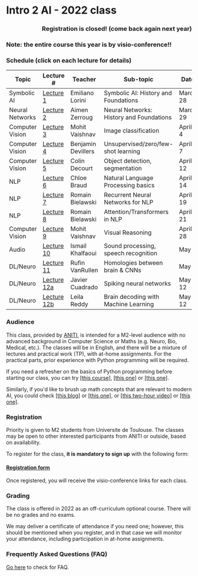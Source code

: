 # Intro 2 AI  -  2022 class

<!-- <div style="text-align: right"><a href="registration"> <h3>Go to registration</h3></a> </div> -->

<div style="text-align: right"><h3>Registration is closed! (come back again next year)</h3> </div>

### Note: the entire course this year is by visio-conference!!

### Schedule (click on each lecture for details)

| Topic | Lecture # | Teacher | Sub-topic | Date  |  Time   |
|--------------|---------|---------------|----------------------------|--------------|--------|
| Symbolic AI  | [Lecture 1](./Lecture1/index.md) | Emiliano Lorini | Symbolic AI: History and Foundations |  March 28 | 5-7pm |
| Neural Networks  | [Lecture 2](./Lecture2/index.md) | Aimen Zerroug | Neural Networks: History and Foundations |  March 29 | 5-7pm |
| Computer Vision  | [Lecture 3](./Lecture3/index.md) | Mohit Vaishnav | Image classification |  April 4 | 5-7pm |
| Computer Vision  | [Lecture 4](./Lecture4/index.md) | Benjamin Devillers | Unsupervised/zero/few-shot learning |  April 7 | 5-7:30pm |
| Computer Vision  | [Lecture 5](./Lecture5/index.md) | Colin Decourt | Object detection, segmentation |  April 12 | 5-7pm |
| NLP  | [Lecture 6](./Lecture6/index.md) | Chloe Braud | Natural Language Processing basics |  April 14 | 5-7pm |
| NLP  | [Lecture 7](./Lecture7/index.md) | Romain Bielawski | Recurrent Neural Networks for NLP |  April 19 | 5-7pm |
| NLP  | [Lecture 8](./Lecture8/index.md) | Romain Bielawski | Attention/Transformers in NLP |  April 21 | 5-7pm |
| Computer Vision  | [Lecture 9](./Lecture9/index.md) | Mohit Vaishnav | Visual Reasoning |  April 28 | 5-7pm |
| Audio  | [Lecture 10](./Lecture10/index.md) | Ismail Khalfaoui | Sound processing, speech recognition |  May 5 | 5-7pm |
| DL/Neuro  | [Lecture 11](./Lecture11/index.md) | Rufin VanRullen | Homologies between brain & CNNs |  May 9 | 5-7pm |
| DL/Neuro  | [Lecture 12a](./Lecture12a/index.md) | Javier Cuadrado  | Spiking neural networks |  May 12 | 5-6pm |
| DL/Neuro  | [Lecture 12b](./Lecture12b/index.md) | Leila Reddy | Brain decoding with Machine Learning |  May 12 | 6-7pm |

### Audience
This class, provided by [ANITI](https://aniti.univ-toulouse.fr/en/), is intended for a M2-level audience with no advanced background in Computer Science or Maths (e.g. Neuro, Bio, Medical, etc.). The classes will be in English, and there will be a mixture of lectures and practical work (TP), with at-home assignments. For the practical parts, prior experience with Python programming will be required. 

If you need a refresher on the basics of Python programming before starting our class, you can try [[this course]](https://www.python-course.eu), [[this one]](https://thepythonguru.com/) or [[this one]](https://www.programiz.com/python-programming). 

Similarly, if you'd like to brush up math concepts that are relevant to modern AI, you could check [[this blog]](https://www.edureka.co/blog/mathematics-for-machine-learning/) or [[this one]](https://www.analyticsvidhya.com/blog/2019/10/mathematics-behind-machine-learning/), or [[this two-hour video]](https://www.youtube.com/watch?v=iyxqcS1u5go) or [[this one]](https://www.youtube.com/watch?v=1VSZtNYMntM). 

### Registration
Priority is given to M2 students from Universite de Toulouse. The classes may be open to other interested participants from ANITI or outside, based on availability. 

To register for the class, **it is mandatory to sign up** with the following form:
#### [Registration form](registration)

Once registered, you will receive the visio-conference links for each class.

### Grading
The class is offered in 2022 as an off-curriculum optional course. There will be no grades and no exams. 

We may deliver a certificate of attendance if you need one; however, this should be mentioned when you register, and in that case we will monitor your attendance, including participation in at-home assignments.

### Frequently Asked Questions (FAQ)
[Go here](faq) to check for FAQ.

